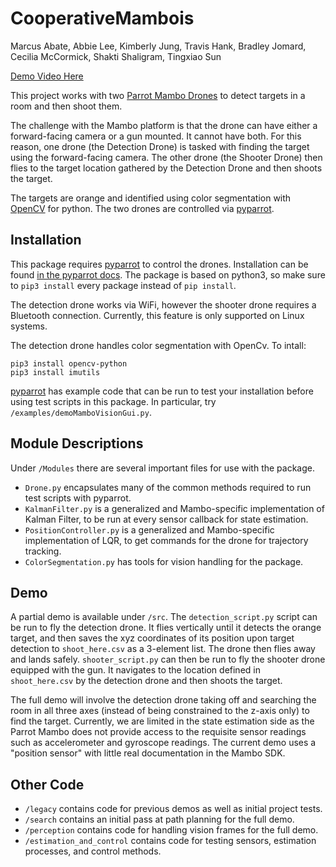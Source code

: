 # CooperativeMambois

Marcus Abate, Abbie Lee, Kimberly Jung, Travis Hank, Bradley Jomard, Cecilia McCormick, Shakti Shaligram, Tingxiao Sun

[Demo Video Here](https://www.youtube.com/watch?v=2mRfMGzRBg0&feature=youtu.be)

This project works with two [Parrot Mambo Drones](https://www.parrot.com/us/drones/parrot-mambo-fpv) to detect targets in a room and then shoot them.

The challenge with the Mambo platform is that the drone can have either a forward-facing camera or a gun mounted. It cannot have both. For this reason, one drone (the Detection Drone) is tasked with finding the target using the forward-facing camera. The other drone (the Shooter Drone) then flies to the target location gathered by the Detection Drone and then shoots the target.

The targets are orange and identified using color segmentation with [OpenCV](https://opencv.org/) for python. The two drones are controlled via [pyparrot](https://github.com/amymcgovern/pyparrot).

## Installation

This package requires [pyparrot](https://github.com/amymcgovern/pyparrot) to control the drones. Installation can be found [in the pyparrot docs](https://pyparrot.readthedocs.io/en/latest/index.html). The package is based on python3, so make sure to ``pip3 install`` every package instead of ``pip install``.

The detection drone works via WiFi, however the shooter drone requires a Bluetooth connection. Currently, this feature is only supported on Linux systems.

The detection drone handles color segmentation with OpenCv. To intall:
```
pip3 install opencv-python
pip3 install imutils
```
[pyparrot](https://github.com/amymcgovern/pyparrot) has example code that can be run to test your installation before using test scripts in this package. In particular, try ``/examples/demoMamboVisionGui.py``.

## Module Descriptions

Under ``/Modules`` there are several important files for use with the package.

* ``Drone.py`` encapsulates many of the common methods required to run test scripts with pyparrot.
* ``KalmanFilter.py`` is a generalized and Mambo-specific implementation of Kalman Filter, to be run at every sensor callback for state estimation.
* ``PositionController.py`` is a generalized and Mambo-specific implementation of LQR, to get commands for the drone for trajectory tracking.
* ``ColorSegmentation.py`` has tools for vision handling for the package.

## Demo

A partial demo is available under ``/src``. The ``detection_script.py`` script can be run to fly the detection drone. It flies vertically until it detects the orange target, and then saves the xyz coordinates of its position upon target detection to ``shoot_here.csv`` as a 3-element list. The drone then flies away and lands safely.
``shooter_script.py`` can then be run to fly the shooter drone equipped with the gun. It navigates to the location defined in ``shoot_here.csv`` by the detection drone and then shoots the target.

The full demo will involve the detection drone taking off and searching the room in all three axes (instead of being constrained to the z-axis only) to find the target. Currently, we are limited in the state estimation side as the Parrot Mambo does not provide access to the requisite sensor readings such as accelerometer and gyroscope readings. The current demo uses a "position sensor" with little real documentation in the Mambo SDK.

## Other Code

* ``/legacy`` contains code for previous demos as well as initial project tests.
* ``/search`` contains an initial pass at path planning for the full demo.
* ``/perception`` contains code for handling vision frames for the full demo.
* ``/estimation_and_control`` contains code for testing sensors, estimation processes, and control methods.
